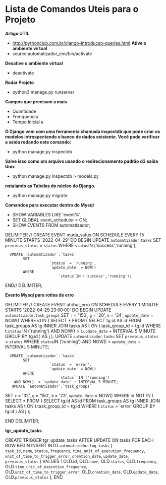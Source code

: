 # Lista de Comandos Uteis para o Projeto 
**Artigo UTIL**
- http://pythonclub.com.br/django-introducao-queries.html
**Ative o ambiente virtual**
- source automatizador_env/bin/activate

**Desative o ambiente virtual**
- deactivate

**Rodar Projeto**
- python3 manage.py runserver

**Campos que precisam a mais**
- Quantidade
- Frenquencia
- Tempo Inicial e  

**O Django vem com uma ferramenta chamada inspectdb que pode criar os modelos introspectando o banco de dados existente. Você pode verificar a saida rodando este comando:**
- python manage.py inspectdb

**Salve isso como um arquivo usando o redirecionamento padrão d3 saída Unix**
-  python manage.py inspectdb > models.py

**nstalando as Tabelas do núcleo do Django.**
- python manage.py migrate

**Comandos para executar dentro do Mysql**
- SHOW VARIABLES LIKE 'event%';
- SET GLOBAL event_scheduler = ON;
- SHOW EVENTS FROM automatizador; 

DELIMITER //
CREATE EVENT muda_satus
ON SCHEDULE EVERY 15 MINUTE
STARTS '2022-04-29'
DO
BEGIN
			UPDATE `automatizador`.`tasks`
			SET 
						`previous_status` = `status`
			WHERE
						`status`IN ('success','running');

      UPDATE `automatizador`.`tasks`
			SET 
						`status` = 'running', 
						`update_date` = NOW() 
			WHERE
							`status`IN ('success','running');        	 	
       
END//
DELIMITER;  


**Evento Mysql para rotina de erro**

DELIMITER //
CREATE EVENT atribui_erro
ON SCHEDULE EVERY 1 MINUTE
STARTS '2022-04-29 23:00:00'
DO
BEGIN
      UPDATE `automatizador`.`task_groups`
SET `r` = '150',
 `g` = '20',
 `b` = '34',
 `update_date` = NOW()
WHERE
	id IN (
		SELECT
			*
		FROM
			(
				SELECT
					tg.id AS id
				FROM
					task_groups AS tg
				INNER JOIN tasks AS t ON t.task_group_id = tg.id
				WHERE
					t.`status` IN ('running')
				AND NOW() > t.`update_date` + INTERVAL 5 MINUTE
				GROUP BY
					tg.id
			) AS j
	); 
			UPDATE `automatizador`.`tasks`
			SET 
						`previous_status` = `status`
			WHERE
						`status`IN ('running')
       AND NOW()  > `update_date` + INTERVAL 5 MINUTE;   

      UPDATE `automatizador`.`tasks`
			SET 
						`status` = 'error', 
						`update_date` = NOW()
			WHERE
							`status` IN ('running')
        AND NOW()  > `update_date` + INTERVAL 5 MINUTE;   
       UPDATE `automatizador`.`task_groups`
SET `r` = '32',
 `g` = '150',
 `b` = '23',
 `update_date` = NOW()
WHERE
	id NOT IN (
		SELECT
			*
		FROM
			(
				SELECT
					tg.id AS id
				FROM
					task_groups AS tg
				INNER JOIN tasks AS t ON t.task_group_id = tg.id
				WHERE
					t.`status` = 'error'
				GROUP BY
					tg.id
			) AS j
	);              	 	
       
END
DELIMITER;


**tgr_update_tasks**

CREATE TRIGGER tgr_update_tasks AFTER UPDATE
ON tasks
FOR EACH ROW
BEGIN
	INSERT INTO `automatizador`.`log_tasks` (	
	`task_id`,
	`name`,
	`status`,
	`frequency`,
	`time_unit_of_execution_frequency`,
	`unit_of_time_to_trigger_error`,
	`creation_date`,
	`update_date`,
	`previous_status`
)
VALUES
	(
		OLD.id,
		OLD.`name`,
		OLD.`status`,
		OLD.`frequency`,
		OLD.`time_unit_of_execution_frequency`,
		OLD.`unit_of_time_to_trigger_error`,
		OLD.`creation_date`,
		OLD.`update_date`,
		OLD.`previous_status`
	);
END